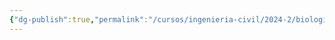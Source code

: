 ```yaml
---
{"dg-publish":true,"permalink":"/cursos/ingenieria-civil/2024-2/biologia-de-organismos-y-comunidades/1-origen-de-la-vida-y-diversidad-de-organismos/1-4-diversidad-de-plantas/1-reino-plantae/2-subreino-viridiplantae/3-superdivision-tracheophyta/3-division-spermatophyta/1-subdivision-gymnospermae/1-subdivision-gymnospermae/","tags":["P1BIO110C","C2BIO110C"]}
---
```


